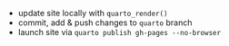 - update site locally with `quarto_render()`
- commit, add & push changes to `quarto` branch
- launch site via `quarto publish gh-pages --no-browser`
